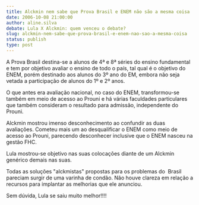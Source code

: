 ```yaml
---
title: Alckmin nem sabe que Prova Brasil e ENEM não são a mesma coisa
date: 2006-10-08 21:00:00
author: aline.silva
debate: Lula X Alckmin: quem venceu o debate?
slug: alckmin-nem-sabe-que-prova-brasil-e-enem-nao-sao-a-mesma-coisa
status: publish 
type: post
---
```


A Prova Brasil destina-se a alunos de 4ª e 8ª séries do ensino fundamental e tem por objetivo avaliar o ensino de todo o país, tal qual é o objetivo do ENEM, porém destinado aos alunos do 3º ano do EM, embora não seja vetada a participação de alunos do 1º e 2º anos.


O que antes era avaliação nacional, no caso do ENEM, transformou-se também em meio de acesso ao Prouni e há várias faculdades particulares que também consideram o resultado para admissão, independente do Prouni.


Alckmin mostrou imenso desconhecimento ao confundir as duas avaliações. Cometeu mais um ao desqualificar o ENEM como meio de acesso ao Prouni, parecendo desconhecer inclusive que o ENEM nasceu na gestão FHC.


Lula mostrou-se objetivo nas suas colocações diante de um Alckmin genérico demais nas suas. 


Todas as soluções "alckmistas" propostas para os problemas do  Brasil pareciam surgir de uma varinha de condão. Não houve clareza em relação a recursos para implantar as melhorias que ele anunciou.


Sem dúvida, Lula se saiu muito melhor!!!!


